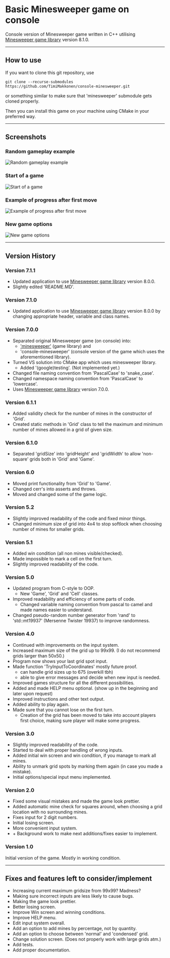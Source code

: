 # Basic Minesweeper game on console

Console version of Minesweeper game written in C++ utilising [Minesweeper game library](https://github.com/TimiMakkonen/minesweeper) version 8.1.0.

---

## How to use

If you want to clone this git repository, use

```console
git clone --recurse-submodules https://github.com/TimiMakkonen/console-minesweeper.git
```

or something similar to make sure that 'minesweeper' submodule gets cloned properly.

Then you can install this game on your machine using CMake in your preferred way.

---

## Screenshots

### Random gameplay example

![Random gameplay example](/screenshots/MinesweeperCapture1.JPG "Random example")

### Start of a game

![Start of a game](/screenshots/MinesweeperCapture3.JPG "Start of a game")

### Example of progress after first move

![Example of progress after first move](/screenshots/MinesweeperCapture2.JPG "Example of first move")

### New game options

![New game options](/screenshots/MinesweeperCapture4.JPG "New game")

---

## Version History

### Version 7.1.1

* Updated application to use [Minesweeper game library](https://github.com/TimiMakkonen/minesweeper) version 8.0.0.
* Slightly edited 'README.MD'.

### Version 7.1.0

* Updated application to use [Minesweeper game library](https://github.com/TimiMakkonen/minesweeper) version 8.0.0 by changing appropriate header, variable and class names.

### Version 7.0.0

* Separated original Minesweeper game (on console) into:
  * ['minesweeper'](https://github.com/TimiMakkonen/minesweeper) (game library) and
  * 'console-minesweeper' (console version of the game which uses the aforementioned library).
* Turned VS solution into CMake app which uses minesweeper library.
  * Added '(google)testing'. (Not implemented yet.)
* Changed file naming convention from 'PascalCase' to 'snake_case'.
* Changed namespace naming convention from 'PascalCase' to 'lowercase'.
* Uses [Minesweeper game library](https://github.com/TimiMakkonen/minesweeper) version 7.0.0.

### Version 6.1.1

* Added validity check for the number of mines in the constructor of 'Grid'.
* Created static methods in 'Grid' class to tell the maximum and minimum number of mines allowed in a grid of given size.

### Version 6.1.0

* Separated 'gridSize' into 'gridHeight' and 'gridWidth' to allow 'non-square' grids both in 'Grid' and 'Game'.

### Version 6.0

* Moved print functionality from 'Grid' to 'Game'.
* Changed cerr's into asserts and throws.
* Moved and changed some of the game logic.

### Version 5.2

* Slightly improved readability of the code and fixed minor things.
* Changed minimum size of grid into 4x4 to stop softlock when choosing number of mines for smaller grids.

### Version 5.1

* Added win condition (all non mines visible/checked).
* Made impossible to mark a cell on the first turn.
* Slightly improved readability of the code.

### Version 5.0

* Updated program from C-style to OOP.
  * New 'Game', 'Grid' and 'Cell' classes.
* Improved readability and efficiency of some parts of code.
  * Changed variable naming convention from pascal to camel and made names easier to understand.
* Changed pseudo-random number generator from 'rand' to 'std::mt19937' (Mersenne Twister 19937) to improve randomness.

### Version 4.0

* Continued with improvements on the input system.
* Increased maximum size of the grid up to 99x99. (I do not recommend grids larger than 50x50.)
* Program now shows your last grid spot input.
* Made function 'TryInputToCoordinates' mostly future proof.
  * can handle grid sizes up to 675 (overkill tbh)
  * able to give error messages and decide when new input is needed.
* Improved games structure for all the different possibilities.
* Added and made HELP menu optional. (show up in the beginning and later upon request)
* Improved instructions and other text output.
* Added ability to play again.
* Made sure that you cannot lose on the first turn.
  * Creation of the grid has been moved to take into account players first choice, making sure player will make some progress.

### Version 3.0

* Slightly improved readability of the code.
* Started to deal with proper handling of wrong inputs.
* Added initial win screen and win condition, if you manage to mark all mines.
* Ability to unmark grid spots by marking them again (in case you made a mistake).
* Initial options/special input menu implemented.

### Version 2.0

* Fixed some visual mistakes and made the game look prettier.
* Added automatic mine check for squares around, when choosing a grid location with no surrounding mines.
* Fixes input for 2 digit numbers.
* Initial losing screen.
* More convenient input system.
* \+ Background work to make next additions/fixes easier to implement.

### Version 1.0

Initial version of the game. Mostly in working condition.

---

## Fixes and features left to consider/implement

* Increasing current maximum gridsize from 99x99? Madness?
* Making sure incorrect inputs are less likely to cause bugs.
* Making the game look prettier.
* Better losing screen.
* Improve Win screen and winning conditions.
* Improve HELP menu.
* Edit input system overall.
* Add an option to add mines by percentage, not by quantity.
* Add an option to choose between 'normal' and 'condensed' grid.
* Change solution screen. (Does not properly work with large grids atm.)
* Add tests.
* Add proper documentation.
